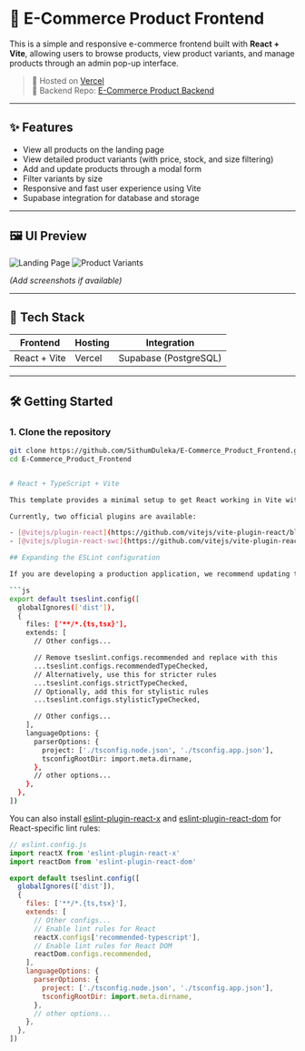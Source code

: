 # 🛒 E-Commerce Product Frontend

This is a simple and responsive e-commerce frontend built with **React + Vite**, allowing users to browse products, view product variants, and manage products through an admin pop-up interface.

> 🚀 Hosted on [Vercel](https://vercel.com/)  
> 🔗 Backend Repo: [E-Commerce Product Backend](https://github.com/SithumDuleka/E-Commerce_Product.git)

---

## ✨ Features

- View all products on the landing page
- View detailed product variants (with price, stock, and size filtering)
- Add and update products through a modal form
- Filter variants by size
- Responsive and fast user experience using Vite
- Supabase integration for database and storage

---

## 🖼️ UI Preview

![Landing Page](https://your-image-link.com)
![Product Variants](https://your-image-link.com)

*(Add screenshots if available)*

---

## 🔧 Tech Stack

| Frontend     | Hosting     | Integration     |
|--------------|-------------|-----------------|
| React + Vite | Vercel      | Supabase (PostgreSQL) |

---

## 🛠️ Getting Started

### 1. Clone the repository

```bash
git clone https://github.com/SithumDuleka/E-Commerce_Product_Frontend.git
cd E-Commerce_Product_Frontend


# React + TypeScript + Vite

This template provides a minimal setup to get React working in Vite with HMR and some ESLint rules.

Currently, two official plugins are available:

- [@vitejs/plugin-react](https://github.com/vitejs/vite-plugin-react/blob/main/packages/plugin-react) uses [Babel](https://babeljs.io/) for Fast Refresh
- [@vitejs/plugin-react-swc](https://github.com/vitejs/vite-plugin-react/blob/main/packages/plugin-react-swc) uses [SWC](https://swc.rs/) for Fast Refresh

## Expanding the ESLint configuration

If you are developing a production application, we recommend updating the configuration to enable type-aware lint rules:

```js
export default tseslint.config([
  globalIgnores(['dist']),
  {
    files: ['**/*.{ts,tsx}'],
    extends: [
      // Other configs...

      // Remove tseslint.configs.recommended and replace with this
      ...tseslint.configs.recommendedTypeChecked,
      // Alternatively, use this for stricter rules
      ...tseslint.configs.strictTypeChecked,
      // Optionally, add this for stylistic rules
      ...tseslint.configs.stylisticTypeChecked,

      // Other configs...
    ],
    languageOptions: {
      parserOptions: {
        project: ['./tsconfig.node.json', './tsconfig.app.json'],
        tsconfigRootDir: import.meta.dirname,
      },
      // other options...
    },
  },
])
```

You can also install [eslint-plugin-react-x](https://github.com/Rel1cx/eslint-react/tree/main/packages/plugins/eslint-plugin-react-x) and [eslint-plugin-react-dom](https://github.com/Rel1cx/eslint-react/tree/main/packages/plugins/eslint-plugin-react-dom) for React-specific lint rules:

```js
// eslint.config.js
import reactX from 'eslint-plugin-react-x'
import reactDom from 'eslint-plugin-react-dom'

export default tseslint.config([
  globalIgnores(['dist']),
  {
    files: ['**/*.{ts,tsx}'],
    extends: [
      // Other configs...
      // Enable lint rules for React
      reactX.configs['recommended-typescript'],
      // Enable lint rules for React DOM
      reactDom.configs.recommended,
    ],
    languageOptions: {
      parserOptions: {
        project: ['./tsconfig.node.json', './tsconfig.app.json'],
        tsconfigRootDir: import.meta.dirname,
      },
      // other options...
    },
  },
])
```
